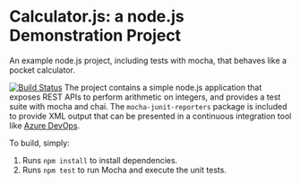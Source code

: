 Calculator.js: a node.js Demonstration Project
==============================================
An example node.js project, including tests with mocha, that behaves like
a pocket calculator.

[![Build Status](https://dev.azure.com/rendercorp/Integrating%20External%20Source%20Control%20with%20Azure%20Pipelines/_apis/build/status/MehdiRjiba.calculator?branchName=refs%2Fpull%2F1%2Fmerge)](https://dev.azure.com/rendercorp/Integrating%20External%20Source%20Control%20with%20Azure%20Pipelines/_build/latest?definitionId=23&branchName=refs%2Fpull%2F1%2Fmerge)
The project contains a simple node.js application that exposes REST APIs
to perform arithmetic on integers, and provides a test suite with mocha
and chai.  The `mocha-junit-reporters` package is included to provide XML
output that can be presented in a continuous integration tool like
[Azure DevOps](https://azure.com/devops).

To build, simply:

1. Runs `npm install` to install dependencies.
2. Runs `npm test` to run Mocha and execute the unit tests.

